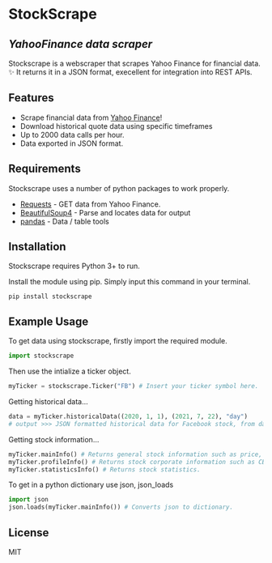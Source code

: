 # StockScrape
## _YahooFinance data scraper_

Stockscrape is a webscraper that scrapes Yahoo Finance for financial data. :sparkles: It returns it in a JSON format, execellent for integration into REST APIs.

## Features
- Scrape financial data from [Yahoo Finance](https://finance.yahoo.com/)!
- Download historical quote data using specific timeframes
- Up to 2000 data calls per hour.
- Data exported in JSON format.

## Requirements
Stockscrape uses a number of python packages to work properly.
- [Requests](https://docs.python-requests.org/en/master/) - GET data from Yahoo Finance.
- [BeautifulSoup4](https://www.crummy.com/software/BeautifulSoup/bs4/doc/) - Parse and locates data for output
- [pandas](https://pandas.pydata.org/) - Data / table tools

## Installation
Stockscrape requires Python 3+ to run.

Install the module using pip. Simply input this command in your terminal.
```
pip install stockscrape
```

## Example Usage
To get data using stockscrape, firstly import the required module.
```python
import stockscrape
```

Then use the intialize a ticker object.
```python
myTicker = stockscrape.Ticker("FB") # Insert your ticker symbol here.
```

Getting historical data...
```python
data = myTicker.historicalData((2020, 1, 1), (2021, 7, 22), "day")
# output >>> JSON formatted historical data for Facebook stock, from dates 01/01/2020 to 01/01/2021 in daily intervals.
```

Getting stock information...
```python
myTicker.mainInfo() # Returns general stock information such as price, P/E ratios, market capitalization etc.
myTicker.profileInfo() # Returns stock corporate information such as CEOs, description etc.
myTicker.statisticsInfo() # Returns stock statistics.
```

To get in a python dictionary use json, json_loads
```python
import json
json.loads(myTicker.mainInfo()) # Converts json to dictionary.
```

## License
MIT
